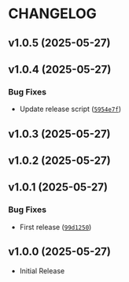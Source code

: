 # CHANGELOG

<!-- version list -->

## v1.0.5 (2025-05-27)


## v1.0.4 (2025-05-27)

### Bug Fixes

- Update release script
  ([`5954e7f`](https://github.com/PhilipWee/migra/commit/5954e7ff86382c0928897dff572b43f902e42237))


## v1.0.3 (2025-05-27)


## v1.0.2 (2025-05-27)


## v1.0.1 (2025-05-27)

### Bug Fixes

- First release
  ([`99d1250`](https://github.com/PhilipWee/migra/commit/99d1250bb26a47e8cfadbfbb33112b1c75e4dd0d))


## v1.0.0 (2025-05-27)

- Initial Release
